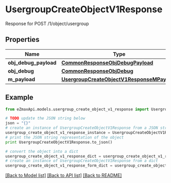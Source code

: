 # UsergroupCreateObjectV1Response

Response for POST /1/object/usergroup

## Properties
Name | Type | Description | Notes
------------ | ------------- | ------------- | -------------
**obj_debug_payload** | [**CommonResponseObjDebugPayload**](CommonResponseObjDebugPayload.md) |  | 
**obj_debug** | [**CommonResponseObjDebug**](CommonResponseObjDebug.md) |  | [optional] 
**m_payload** | [**UsergroupCreateObjectV1ResponseMPayload**](UsergroupCreateObjectV1ResponseMPayload.md) |  | 

## Example

```python
from eZmaxApi.models.usergroup_create_object_v1_response import UsergroupCreateObjectV1Response

# TODO update the JSON string below
json = "{}"
# create an instance of UsergroupCreateObjectV1Response from a JSON string
usergroup_create_object_v1_response_instance = UsergroupCreateObjectV1Response.from_json(json)
# print the JSON string representation of the object
print UsergroupCreateObjectV1Response.to_json()

# convert the object into a dict
usergroup_create_object_v1_response_dict = usergroup_create_object_v1_response_instance.to_dict()
# create an instance of UsergroupCreateObjectV1Response from a dict
usergroup_create_object_v1_response_form_dict = usergroup_create_object_v1_response.from_dict(usergroup_create_object_v1_response_dict)
```
[[Back to Model list]](../README.md#documentation-for-models) [[Back to API list]](../README.md#documentation-for-api-endpoints) [[Back to README]](../README.md)


